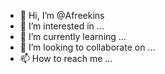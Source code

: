 - 👋 Hi, I’m @Afreekins
- 👀 I’m interested in ...
- 🌱 I’m currently learning ...
- 💞️ I’m looking to collaborate on ...
- 📫 How to reach me ...

<!---
Afreekins/Afreekins is a ✨ special ✨ repository because its `README.md` (this file) appears on your GitHub profile.
You can click the Preview link to take a look at your changes.
--->
